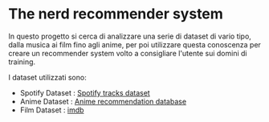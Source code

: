 # The nerd recommender system

In questo progetto si cerca di analizzare una serie di dataset di vario tipo, dalla musica ai film fino agli anime, per poi 
utilizzare questa conoscenza per creare un recommender system volto a consigliare l'utente sui domini di training.

I dataset utilizzati sono:
- Spotify Dataset : [Spotify tracks dataset](https://www.kaggle.com/datasets/maharshipandya/-spotify-tracks-dataset)
- Anime Dataset : [Anime recommendation database](https://www.kaggle.com/datasets/hernan4444/anime-recommendation-database-2020?select=animelist.csv)
- Film Dataset : [imdb](https://www.kaggle.com/datasets/mazenramadan/imdb-most-popular-films-and-series)

